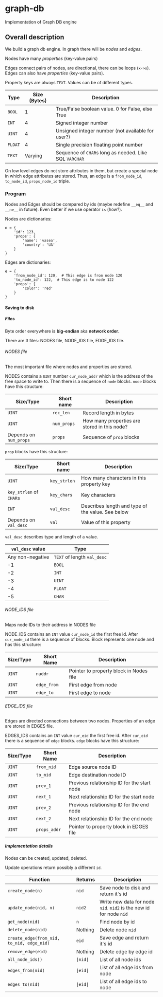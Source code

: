 # graph-db
Implementation of Graph DB engine

## Overall description
We build a graph db engine. In graph there will be _nodes_ and _edges_.

Nodes have many _properties_ (key-value pairs)

Edges connect pairs of nodes, are directional, there can be loops (`x->x`).
Edges can also have _properties_ (key-value pairs).

Property keys are always `TEXT`. Values can be of different types.

Type    | Size (Bytes) | Description
--------|--------------|----------------------------------------------------------
`BOOL`  | 1            | True/False boolean value. 0 for False, else True
`INT`   | 4            | Signed integer number
`UINT`  | 4            | Unsigned integer number (not available for user?)
`FLOAT` | 4            | Single precision floating point number
`TEXT`  | Varying      | Sequence of `CHAR`s long as needed. Like SQL `VARCHAR`

On low level edges do not store attributes in them, but create a special node in which
edge attributes are stored. Thus, an edge is a `from_node_id`, `to_node_id`,
`props_node_id` triple.

### Program

Nodes and Edges should be compared by ids (maybe redefine `__eq__` and `__ne__` in future).
Even better if we use operator `is` (how?).

Nodes are dictionaries:
```
n = {
    'id': 123,
    'props': {
        'name': 'vasea',
        'country': 'UA'
    }
}
```

Edges are dictionaries:
```
e = {
    'from_node_id': 120,  # This edge is from node 120
    'to_node_id': 122,  # This edge is to node 122
    'props': {
        'color': 'red'
    }
}
```

#### Saving to disk
##### Files
Byte order everywhere is **big-endian** aka **network order**.

There are 3 files: NODES file, NODE\_IDS file, EDGE\_IDS file.

###### NODES file
The most important file where nodes and properties are stored.

NODES contains a `UINT` number `cur_node_addr` which is the address of the free space to write to.
Then there is a sequence of `node` blocks. `node` blocks have this structure:

Size/Type | Short name   | Description
----------|--------------|------------
`UINT`    | `rec_len`    | Record length in bytes
`UINT`    | `num_props`  | How many properties are stored in this node?
Depends on `num_props` | `props`      | Sequence of `prop` blocks

`prop` blocks have this structure:

Size/Type | Short name   | Description
----------|--------------|------------
`UINT`    | `key_strlen` | How many characters in this property key
`key_strlen` of `CHAR`s | `key_chars` | Key characters
`INT`     | `val_desc`   | Describes length and type of the value. See below
Depends on `val_desc` | `val` | Value of this property

`val_desc` describes type and length of a value.

`val_desc` value | Type
-----------------|----------------------------
Any non-negative | `TEXT` of length `val_desc`
-1               | `BOOL`
-2               | `INT` 
-3               | `UINT`
-4               | `FLOAT`
-5               | `CHAR`

###### NODE\_IDS file
Maps node IDs to their address in NODES file

NODE\_IDS contains an `INT` value `cur_node_id` the first free id. After `cur_node_id` there
is a sequence of blocks. Block represents one node and has this structure: 

Size/Type | Short Name  | Description
----------|-------------|------------
`UINT`    | `naddr`     | Pointer to property block in Nodes file
`UINT`    | `edge_from` | First edge from node 
`UINT`    | `edge_to`   | First edge to node

###### EDGE\_IDS file

Edges are directed connections between two nodes. Properties of an edge are stored
in EDGES file.

EDGES\_IDS contains an `INT` value `cur_eid` the first free id. After `cur_eid` there
is a sequence of `edge` blocks. `edge` blocks have this structure:

Size/Type | Short Name  | Description
----------|-------------|------------
`UINT`    | `from_nid`  | Edge source node ID
`UINT`    | `to_nid`    | Edge destination node ID
`UINT`    | `prev_1`    | Previous relationship ID for the start node
`UINT`    | `next_1`    | Next relationship ID for the start node
`UINT`    | `prev_2`    | Previous relationship ID for the end node
`UINT`    | `next_2`    | Next relationship ID for the end node
`UINT`    | `props_addr`| Pointer to property block in EDGES file



##### Implementation details
Nodes can be created, updated, deleted.

Update operations return possibly a different `id`.

Function                               | Returns | Description
---------------------------------------|---------|-----------------------------------
`create_node(n)`                       | `nid`   | Save node to disk and return it's id
`update_node(nid, n)`                  | `nid2`  | Write new data for node `nid`. `nid2` is the new id for node `nid`
`get_node(nid)`                        | `n`     | Find node by id
`delete_node(nid)`                     | Nothing | Delete node `nid`
`create_edge(from_nid, to_nid, edge_nid)` | `eid`   | Save edge and return it's id
`remove_edge(eid)`                     | Nothing | Delete edge by edge id
`all_node_ids()`                       | `[nid]` | List of all node ids
`edges_from(nid)`                      | `[eid]` | List of all edge ids from node
`edges_to(nid)`                        | `[eid]` | List of all edge ids to node

